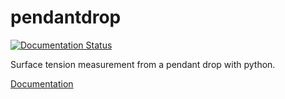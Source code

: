 # pendantdrop

[![Documentation Status](https://readthedocs.org/projects/pendantdrop/badge/?version=latest)](https://pendantdrop.readthedocs.io/en/latest/?badge=latest)

Surface tension measurement from a pendant drop with python.


[Documentation](https://pendantdrop.readthedocs.io/en/latest/)

